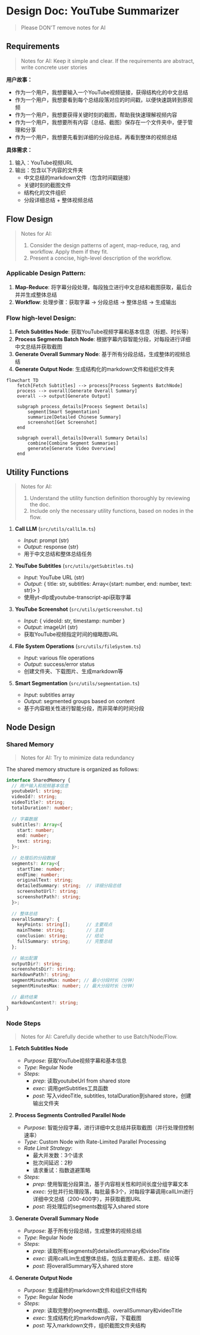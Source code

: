 # Design Doc: YouTube Summarizer

> Please DON'T remove notes for AI

## Requirements

> Notes for AI: Keep it simple and clear.
> If the requirements are abstract, write concrete user stories

**用户故事：**
- 作为一个用户，我想要输入一个YouTube视频链接，获得结构化的中文总结
- 作为一个用户，我想要看到每个总结段落对应的时间戳，以便快速跳转到原视频
- 作为一个用户，我想要获得关键时刻的截图，帮助我快速理解视频内容
- 作为一个用户，我想要所有内容（总结、截图）保存在一个文件夹中，便于管理和分享
- 作为一个用户，我想要先看到详细的分段总结，再看到整体的视频总结

**具体需求：**
1. 输入：YouTube视频URL
2. 输出：包含以下内容的文件夹
   - 中文总结的markdown文件（包含时间戳链接）
   - 关键时刻的截图文件
   - 结构化的文件组织
   - 分段详细总结 + 整体视频总结

## Flow Design

> Notes for AI:
>
> 1. Consider the design patterns of agent, map-reduce, rag, and workflow. Apply them if they fit.
> 2. Present a concise, high-level description of the workflow.

### Applicable Design Pattern:

1. **Map-Reduce**: 将字幕分段处理，每段独立进行中文总结和截图获取，最后合并并生成整体总结
2. **Workflow**: 处理步骤：获取字幕 → 分段总结 → 整体总结 → 生成输出

### Flow high-level Design:

1. **Fetch Subtitles Node**: 获取YouTube视频字幕和基本信息（标题、时长等）
2. **Process Segments Batch Node**: 根据字幕内容智能分段，对每段进行详细中文总结并获取截图
3. **Generate Overall Summary Node**: 基于所有分段总结，生成整体的视频总结
4. **Generate Output Node**: 生成结构化的markdown文件和组织文件夹

```mermaid
flowchart TD
    fetch[Fetch Subtitles] --> process[Process Segments BatchNode]
    process --> overall[Generate Overall Summary]
    overall --> output[Generate Output]
    
    subgraph process_details[Process Segment Details]
        segment[Smart Segmentation]
        summarize[Detailed Chinese Summary]
        screenshot[Get Screenshot]
    end
    
    subgraph overall_details[Overall Summary Details]
        combine[Combine Segment Summaries]
        generate[Generate Video Overview]
    end
```

## Utility Functions

> Notes for AI:
>
> 1. Understand the utility function definition thoroughly by reviewing the doc.
> 2. Include only the necessary utility functions, based on nodes in the flow.

1. **Call LLM** (`src/utils/callLlm.ts`)
   - _Input_: prompt (str)
   - _Output_: response (str)
   - 用于中文总结和整体总结任务

2. **YouTube Subtitles** (`src/utils/getSubtitles.ts`)
   - _Input_: YouTube URL (str)
   - _Output_: { title: str, subtitles: Array<{start: number, end: number, text: str}> }
   - 使用yt-dlp或youtube-transcript-api获取字幕

3. **YouTube Screenshot** (`src/utils/getScreenshot.ts`)
   - _Input_: { videoId: str, timestamp: number }
   - _Output_: imageUrl (str)
   - 获取YouTube视频指定时间的缩略图URL

4. **File System Operations** (`src/utils/fileSystem.ts`)
   - _Input_: various file operations
   - _Output_: success/error status
   - 创建文件夹、下载图片、生成markdown等

5. **Smart Segmentation** (`src/utils/segmentation.ts`)
   - _Input_: subtitles array
   - _Output_: segmented groups based on content
   - 基于内容相关性进行智能分段，而非简单的时间分段

## Node Design

### Shared Memory

> Notes for AI: Try to minimize data redundancy

The shared memory structure is organized as follows:

```typescript
interface SharedMemory {
  // 用户输入和视频基本信息
  youtubeUrl: string;
  videoId?: string;
  videoTitle?: string;
  totalDuration?: number;
  
  // 字幕数据
  subtitles?: Array<{
    start: number;
    end: number;
    text: string;
  }>;
  
  // 处理后的分段数据
  segments?: Array<{
    startTime: number;
    endTime: number;
    originalText: string;
    detailedSummary: string;  // 详细分段总结
    screenshotUrl?: string;
    screenshotPath?: string;
  }>;
  
  // 整体总结
  overallSummary?: {
    keyPoints: string[];      // 主要观点
    mainTheme: string;        // 主题
    conclusion: string;       // 结论
    fullSummary: string;      // 完整总结
  };
  
  // 输出配置
  outputDir?: string;
  screenshotsDir?: string;
  markdownPath?: string;
  segmentMinutesMin: number; // 最小分段时长（分钟）
  segmentMinutesMax: number; // 最大分段时长（分钟）
  
  // 最终结果
  markdownContent?: string;
}
```

### Node Steps

> Notes for AI: Carefully decide whether to use Batch/Node/Flow.

1. **Fetch Subtitles Node**
   - _Purpose_: 获取YouTube视频字幕和基本信息
   - _Type_: Regular Node
   - _Steps_:
     - _prep_: 读取youtubeUrl from shared store
     - _exec_: 调用getSubtitles工具函数
     - _post_: 写入videoTitle, subtitles, totalDuration到shared store，创建输出文件夹

2. **Process Segments Controlled Parallel Node**
   - _Purpose_: 智能分段字幕，进行详细中文总结并获取截图（并行处理但控制速率）
   - _Type_: Custom Node with Rate-Limited Parallel Processing
   - _Rate Limit Strategy_: 
     - 最大并发数：3个请求
     - 批次间延迟：2秒
     - 请求重试：指数退避策略
   - _Steps_:
     - _prep_: 使用智能分段算法，基于内容相关性和时间长度分组字幕文本
     - _exec_: 分批并行处理段落，每批最多3个，对每段字幕调用callLlm进行详细中文总结（200-400字），并获取截图URL
     - _post_: 将处理后的segments数组写入shared store

3. **Generate Overall Summary Node**
   - _Purpose_: 基于所有分段总结，生成整体的视频总结
   - _Type_: Regular Node
   - _Steps_:
     - _prep_: 读取所有segments的detailedSummary和videoTitle
     - _exec_: 调用callLlm生成整体总结，包括主要观点、主题、结论等
     - _post_: 将overallSummary写入shared store

4. **Generate Output Node**
   - _Purpose_: 生成最终的markdown文件和组织文件结构
   - _Type_: Regular Node
   - _Steps_:
     - _prep_: 读取完整的segments数组、overallSummary和videoTitle
     - _exec_: 生成结构化的markdown内容，下载截图
     - _post_: 写入markdown文件，组织截图文件夹结构

